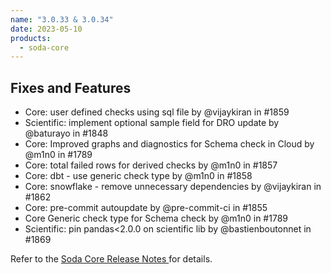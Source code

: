 ```yaml
---
name: "3.0.33 & 3.0.34"
date: 2023-05-10
products:
  - soda-core
---
```


## Fixes and Features

* Core: user defined checks using sql file by @vijaykiran in #1859
* Scientific: implement optional sample field for DRO update by @baturayo in #1848
* Core: Improved graphs and diagnostics for Schema check in Cloud by @m1n0 in #1789
* Core: total failed rows for derived checks by @m1n0 in #1857
* Core: dbt - use generic check type by @m1n0 in #1858
* Core: snowflake - remove unnecessary dependencies by @vijaykiran in #1862
* Core: pre-commit autoupdate by @pre-commit-ci in #1855
* Core Generic check type for Schema check by @m1n0 in #1789
* Scientific: pin pandas<2.0.0 on scientific lib by @bastienboutonnet in #1869


Refer to the <a href="https://github.com/sodadata/soda-core/releases" target="_blank">Soda Core Release Notes </a> for details.
